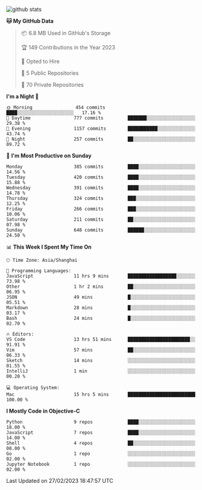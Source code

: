 
![github stats](https://github-readme-stats.vercel.app/api?username=ChesterYue&show_icons=true&count_private=true)

<!-- ![wakatime](https://github-readme-stats.vercel.app/api/wakatime?username=ChesterYue&layout=compact) -->

<!-- ![wakatime](https://github-readme-stats.vercel.app/api/top-langs/?username=ChesterYue&layout=compact) -->

<!--START_SECTION:waka-->
**🐱 My GitHub Data** 

> 📦 6.8 MB Used in GitHub's Storage 
 > 
> 🏆 149 Contributions in the Year 2023
 > 
> 💼 Opted to Hire
 > 
> 📜 5 Public Repositories 
 > 
> 🔑 70 Private Repositories 
 > 
**I'm a Night 🦉** 

```text
🌞 Morning                454 commits         ████░░░░░░░░░░░░░░░░░░░░░   17.16 % 
🌆 Daytime                777 commits         ███████░░░░░░░░░░░░░░░░░░   29.38 % 
🌃 Evening                1157 commits        ███████████░░░░░░░░░░░░░░   43.74 % 
🌙 Night                  257 commits         ██░░░░░░░░░░░░░░░░░░░░░░░   09.72 % 
```
📅 **I'm Most Productive on Sunday** 

```text
Monday                   385 commits         ████░░░░░░░░░░░░░░░░░░░░░   14.56 % 
Tuesday                  420 commits         ████░░░░░░░░░░░░░░░░░░░░░   15.88 % 
Wednesday                391 commits         ████░░░░░░░░░░░░░░░░░░░░░   14.78 % 
Thursday                 324 commits         ███░░░░░░░░░░░░░░░░░░░░░░   12.25 % 
Friday                   266 commits         ███░░░░░░░░░░░░░░░░░░░░░░   10.06 % 
Saturday                 211 commits         ██░░░░░░░░░░░░░░░░░░░░░░░   07.98 % 
Sunday                   648 commits         ██████░░░░░░░░░░░░░░░░░░░   24.50 % 
```


📊 **This Week I Spent My Time On** 

```text
🕑︎ Time Zone: Asia/Shanghai

💬 Programming Languages: 
JavaScript               11 hrs 9 mins       ██████████████████░░░░░░░   73.98 % 
Other                    1 hr 2 mins         ██░░░░░░░░░░░░░░░░░░░░░░░   06.95 % 
JSON                     49 mins             █░░░░░░░░░░░░░░░░░░░░░░░░   05.51 % 
Markdown                 28 mins             █░░░░░░░░░░░░░░░░░░░░░░░░   03.17 % 
Bash                     24 mins             █░░░░░░░░░░░░░░░░░░░░░░░░   02.70 % 

🔥 Editors: 
VS Code                  13 hrs 51 mins      ███████████████████████░░   91.91 % 
Vim                      57 mins             ██░░░░░░░░░░░░░░░░░░░░░░░   06.33 % 
Sketch                   14 mins             ░░░░░░░░░░░░░░░░░░░░░░░░░   01.55 % 
IntelliJ                 1 min               ░░░░░░░░░░░░░░░░░░░░░░░░░   00.20 % 

💻 Operating System: 
Mac                      15 hrs 5 mins       █████████████████████████   100.00 % 
```

**I Mostly Code in Objective-C** 

```text
Python                   9 repos             ████░░░░░░░░░░░░░░░░░░░░░   18.00 % 
JavaScript               7 repos             ████░░░░░░░░░░░░░░░░░░░░░   14.00 % 
Shell                    4 repos             ██░░░░░░░░░░░░░░░░░░░░░░░   08.00 % 
Go                       1 repo              ░░░░░░░░░░░░░░░░░░░░░░░░░   02.00 % 
Jupyter Notebook         1 repo              ░░░░░░░░░░░░░░░░░░░░░░░░░   02.00 % 
```




 Last Updated on 27/02/2023 18:47:57 UTC
<!--END_SECTION:waka-->
